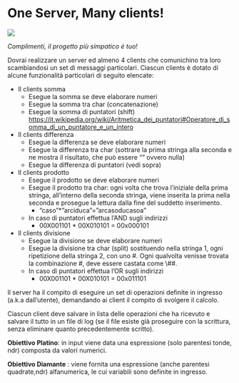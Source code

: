 # One Server, Many clients!

![](http://www.iotleague.com/wp-content/uploads/2015/11/Iot1.png)

_Complimenti, il progetto più simpatico è tuo!_

Dovrai realizzare un server ed almeno 4 clients che comunichino tra loro scambiandosi un set di messaggi particolari.
Ciascun clients è dotato di alcune funzionalità particolari di seguito elencate:

* Il clients somma
  * Esegue la somma se deve elaborare numeri
  * Esegue la somma tra char (concatenazione)
  * Esegue la somma di puntatori (shift) https://it.wikipedia.org/wiki/Aritmetica_dei_puntatori#Operatore_di_somma_di_un_puntatore_e_un_intero
* Il clients differenza
  * Esegue la differenza se deve elaborare numeri
  * Esegue la differenza tra char (sottrare la prima stringa alla seconda e ne mostra il risultato, che può essere “” ovvero nulla)
  * Esegue la differenza di puntatori (vedi sopra)
* Il clients prodotto
  * Esegue il prodotto se deve elaborare numeri
  * Esegue il prodotto tra char: ogni volta che trova l’iniziale della prima stringa, all’interno della seconda stringa, viene inserita la prima nella seconda e prosegue la lettura dalla fine del suddetto inserimento.
    * “caso”*”arciduca”=”arcasoducasoa”
  * In caso di puntatori effettua l’AND sugli indirizzi
    * 00X001101 * 00X010101 = 00x000101
* Il clients divisione
  * Esegue la divisione se deve elaborare numeri
  * Esegue la divisione tra char (split) sostituendo nella stringa 1, ogni ripetizione della stringa 2, con uno \#. Ogni qualvolta venisse trovata la combinazione \#, deve essere castata come \\##.
  * In caso di puntatori effettua l’OR sugli indirizzi
    * 00X001101 * 00X010101 = 00x011101

Il server ha il compito di eseguire un set di operazioni definite in ingresso (a.k.a dall’utente), demandando ai client il compito di svolgere il calcolo.

Ciascun client deve salvare in lista delle operazioni che ha ricevuto e salvare il tutto in un file di log (se il file esiste già proseguire con la scrittura, senza eliminare quanto precedentemente scritto).

**Obiettivo Platino**: in input viene data una espressione (solo parentesi tonde, ndr) composta da valori numerici.

**Obiettivo Diamante**
: viene fornita una espressione (anche parentesi quadrate,ndr) alfanumerica, le cui variabili sono definite in ingresso. 
